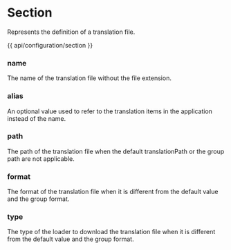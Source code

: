 <!-- ======================================================================
--- Search engine
title:          Section
keywords:       Section
description:    Section.
--- Menu system
order:          30
text:           Section
hidden:         false
umbel:          false
--- Page properties
id:             
document:       
layout:         layout-2-left
$-left:         #side-menu
searchable:     true
--- Side menu
side-menu-root:     /api
side-menu-header:   API
side-menu-top:      
side-menu-depth:    2
======================================================================= -->

# Section

Represents the definition of a translation file.

{{ api/configuration/section }}

### name

The name of the translation file without the file extension.

### alias

An optional value used to refer to the translation items in the application
instead of the name.

### path

The path of the translation file when the default translationPath or the group
path are not applicable.

### format

The format of the translation file when it is different from the default value
and the group format.

### type

The type of the loader to download the translation file when it is different
from the default value and the group format.
